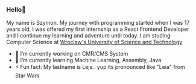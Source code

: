 ### Hello👋

My name is Szymon.
My journey with programming started when I was 17 years old, I was offered my first internship as a React Frontend Developer and I continue my learning and adventure until today.
I am studing Computer Science at [Wroclaw's University of Science and Technology](https://pwr.edu.pl/)


- 🔭 I’m currently working on CMR/CMS System
- 🌱 I’m currently learning Machine Learning, Assembly, Java
- ⚡ Fun fact: My lastname is Leja.. yup its pronounced like "Leia" from Star Wars
